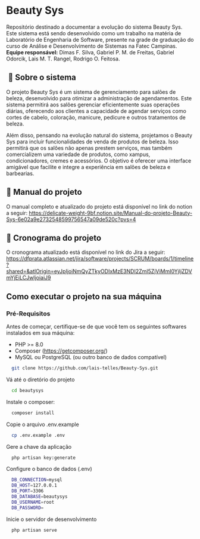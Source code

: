 # Beauty Sys 

Repositório destinado a documentar a evolução do sistema Beauty Sys. 
Este sistema está sendo desenvolvido como um trabalho na matéria de Laboratório de Engenharia de Software, presente na grade de graduação do curso de Análise e Desenvolvimento de Sistemas na Fatec Campinas.<br>
**Equipe responsável:** Dimas F. Silva, Gabriel P. M. de Freitas, Gabriel Odorcik, Lais M. T. Rangel, Rodrigo O. Feitosa.

## ‍ 📝 Sobre o sistema

O projeto Beauty Sys é um sistema de gerenciamento para salões de beleza, desenvolvido para otimizar a administração de agendamentos. Este sistema permitirá aos salões gerenciar eficientemente suas operações diárias, oferecendo aos clientes a capacidade de agendar serviços como cortes de cabelo, coloração, manicure, pedicure e outros tratamentos de beleza.

Além disso, pensando na evolução natural do sistema, projetamos o Beauty Sys para incluir funcionalidades de venda de produtos de beleza. Isso permitirá que os salões não apenas prestem serviços, mas também comercializem uma variedade de produtos, como xampus, condicionadores, cremes e acessórios. O objetivo é oferecer uma interface amigável que facilite e integre a experiência em salões de beleza e barbearias.

## 📒 Manual do projeto
O manual completo e atualizado do projeto está disponível no link do notion a seguir: 
https://delicate-weight-9bf.notion.site/Manual-do-projeto-Beauty-Sys-6e02a9e2732548599756547a09de520c?pvs=4

## 📅 Cronograma do projeto
O cronograma atualizado está disponível no link do Jira a seguir: 
https://dfprata.atlassian.net/jira/software/projects/SCRUM/boards/1/timeline?shared=&atlOrigin=eyJpIjoiNmQyZTkyODIxMzE3NDI2ZmI5ZjViMmI0YjljZDVmYjEiLCJwIjoiaiJ9

## Como executar o projeto na sua máquina

### Pré-Requisitos
Antes de começar, certifique-se de que você tem os seguintes softwares instalados em sua máquina:

- PHP >= 8.0
- Composer (https://getcomposer.org/)
- MySQL ou PostgreSQL (ou outro banco de dados compatível)


```bash
  git clone https://github.com/lais-telles/Beauty-Sys.git
```

Vá até o diretório do projeto

```bash
  cd beautysys
```

Instale o composer:

```bash
  composer install
```

Copie o arquivo .env.example

```bash
  cp .env.example .env
```

Gere a chave da aplicação
```bash
  php artisan key:generate
```

Configure o banco de dados (.env)
```bash
  DB_CONNECTION=mysql
  DB_HOST=127.0.0.1
  DB_PORT=3306
  DB_DATABASE=beautysys
  DB_USERNAME=root
  DB_PASSWORD=
```

Inicie o servidor de desenvolvimento
```bash
  php artisan serve
```


 






